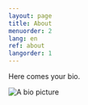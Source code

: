 ```yaml
---
layout: page
title: About
menuorder: 2
lang: en
ref: about
langorder: 1
---
```


Here comes your bio.

![A bio picture](assets/bio.jpg)
